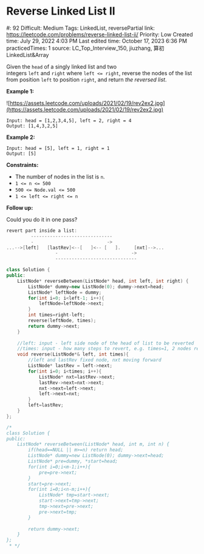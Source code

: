 # Reverse Linked List II

#: 92
Difficult: Medium
Tags: LinkedList, reversePartial
link: https://leetcode.com/problems/reverse-linked-list-ii/
Priority: Low
Created time: July 29, 2022 4:03 PM
Last edited time: October 17, 2023 6:36 PM
practicedTimes: 1
source: LC_Top_Interview_150, jiuzhang, 算初LinkedList&Array

Given the `head` of a singly linked list and two integers `left` and `right` where `left <= right`, reverse the nodes of the list from position `left` to position `right`, and return *the reversed list*.

**Example 1:**

![https://assets.leetcode.com/uploads/2021/02/19/rev2ex2.jpg](https://assets.leetcode.com/uploads/2021/02/19/rev2ex2.jpg)

```
Input: head = [1,2,3,4,5], left = 2, right = 4
Output: [1,4,3,2,5]

```

**Example 2:**

```
Input: head = [5], left = 1, right = 1
Output: [5]

```

**Constraints:**

- The number of nodes in the list is `n`.
- `1 <= n <= 500`
- `500 <= Node.val <= 500`
- `1 <= left <= right <= n`

**Follow up:**

Could you do it in one pass?

```cpp
revert part inside a list:
         ------------------------------
         -                           ->
...-->[left]   [lastRev]<--[   ]<-- [   ].     [nxt]-->...
                  -                           ->
                  ------------------------------
```

```cpp
class Solution {
public:
    ListNode* reverseBetween(ListNode* head, int left, int right) {
        ListNode* dummy=new ListNode(0); dummy->next=head;
        ListNode* leftNode = dummy;
        for(int i=0; i<left-1; i++){
            leftNode=leftNode->next;
        }
        int times=right-left;
        reverse(leftNode, times);
        return dummy->next;
    }
    
    //left: input - left side node of the head of list to be reverted
    //times: input - how many steps to revert, e.g. times=1, 2 nodes reverted
    void reverse(ListNode*& left, int times){
        //left and lastRev fixed node, nxt moving forward
        ListNode* lastRev = left->next;
        for(int i=0; i<times; i++){
            ListNode* nxt=lastRev->next;
            lastRev->next=nxt->next;
            nxt->next=left->next;
            left->next=nxt;
        }
        left=lastRev;
    }
};

/*
class Solution {
public:
    ListNode* reverseBetween(ListNode* head, int m, int n) {
        if(head==NULL || m>=n) return head;
        ListNode* dummy=new ListNode(0); dummy->next=head;
        ListNode* pre=dummy, *start=head;
        for(int i=0;i<m-1;i++){
            pre=pre->next;
        }
        start=pre->next;
        for(int i=0;i<n-m;i++){
            ListNode* tmp=start->next;
            start->next=tmp->next;
            tmp->next=pre->next;
            pre->next=tmp;
        }
        
        return dummy->next;
    }
};
 * */
```